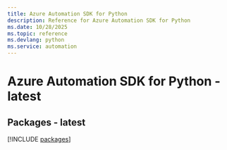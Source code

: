 ```yaml
---
title: Azure Automation SDK for Python
description: Reference for Azure Automation SDK for Python
ms.date: 10/28/2025
ms.topic: reference
ms.devlang: python
ms.service: automation
---
```

# Azure Automation SDK for Python - latest
## Packages - latest
[!INCLUDE [packages](automation-index.md)]